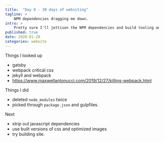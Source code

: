 ```yaml
---
title:  "Day 9 - 30 days of websiting"
tagline: >
    NPM dependencies dragging me down.
intro: >
    Pretty sure I'll jettison the NPM dependencies and build tooling and start over from scratch.
published: true
date: 2020-01-28
categories: website
---
```


Things I looked up
- gatsby
- webpack critical css
- jekyll and webpack
- https://www.maxwellantonucci.com/2019/12/27/killing-webpack.html

Things I did
- deleted `node_modules` twice
- picked through `package.json` and gulpfiles.

Next
- strip out javascript dependencies
- use built versions of css and optimized images
- try building site.